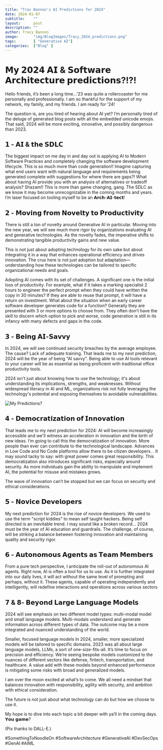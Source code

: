 ```yaml
---
title: "Trac Bannon's AI Predictions for 2024"
date: 2024-01-07
subtitle:    ""
layout:      post 
description: ""
author: Tracy Bannon
image:       "img/BlogImages/Tracy_2024_predictions.png"
tags:        [ "Generative AI"]
categories:  ["Blog" ]
---
```

# 𝗠𝘆 𝟮𝟬𝟮𝟰 𝗔𝗜 & 𝗦𝗼𝗳𝘁𝘄𝗮𝗿𝗲 𝗔𝗿𝗰𝗵𝗶𝘁𝗲𝗰𝘁𝘂𝗿𝗲 𝗽𝗿𝗲𝗱𝗶𝗰𝘁𝗶𝗼𝗻𝘀?!?! #
Hello friends, it’s been a long time…’23 was quite a rollercoaster for me personally and professionally.  I am so thankful for the support of my network, my family, and my friends. I am ready for ‘24!  

The question is, are you tired of hearing about AI yet?  I’m personally tired of the deluge of generated blog posts with all the embedded unicode emojis. That said, 2024 will be more exciting, innovative, and possibly dangerous than 2023.   

## 𝟭 - 𝗔𝗜 & 𝘁𝗵𝗲 𝗦𝗗𝗟𝗖 ## 
The biggest impact on me day in and day out is applying AI to Modern Software Practices and completely changing the software development lifecycle. This is so much more than code generation!!  Imagine capturing what end users want with natural language and requirements being generated complete with suggestions for where there are gaps?!  What about having AI provide you with an analysis of alternatives or tradeoff analysis?  Shazam!!  This is more than game changing, gang.  The SDLC as we know it may become unrecognizable in the coming months and years.  I’m laser focused on tooling myself to be an 𝗔𝗿𝗰𝗵-𝗔𝗜-𝘁𝗲𝗰𝘁!   


## 𝟮 - 𝗠𝗼𝘃𝗶𝗻𝗴 𝗳𝗿𝗼𝗺 𝗡𝗼𝘃𝗲𝗹𝘁𝘆 𝘁𝗼 𝗣𝗿𝗼𝗱𝘂𝗰𝘁𝗶𝘃𝗶𝘁𝘆 ## 
There is still a ton of novelty around Generative AI in particular.  Moving into the new year, we will see much more rigor by organizations evaluating AI and generative technologies.   As the novelty fades, the imperative shifts to demonstrating tangible productivity gains and new value. 

This is not just about adopting technology for its own sake but about integrating it in a way that enhances operational efficiency and drives innovation. The crux here is not just adoption but adaptation—understanding how these technologies can be tailored to specific organizational needs and goals.

Adopting AI comes with its set of challenges. A significant one is the initial loss of productivity. For example, what if it takes a marking specialist 2 hours to engineer the perfect prompt when they could have written the copy in 30 minutes?  If they are able to reuse that prompt, it will have a return on investment.  What about the situation when an early career software developer generates code for a function?  Generally they are presented with 3 or more options to choose from.  They often don’t have the skill to discern which option to pick and worse, code generation is still in its infancy with many defects and gaps in the code. 

## 𝟯 - 𝗕𝗲𝗶𝗻𝗴 𝗔𝗜-𝗦𝗮𝘃𝘃𝘆 ## 
In 2024, we will see continued security breaches by the average employee.  The cause? Lack of adequate training.  That leads me to my next prediction,  2024 will be the year of  being "AI savvy". Being able to use AI tools relevant to your career will be as essential as being proficient with traditional office productivity tools. 

2024 isn't just about knowing how to use the technology; it's about understanding its implications, strengths, and weaknesses. Without widespread literacy in AI and ML, organizations risk not fully leveraging the technology's potential and exposing themselves to avoidable vulnerabilities.

![My Predictions?](/img/BlogImages/Tracy_2024_predictions.png)

## 𝟰 - 𝗗𝗲𝗺𝗼𝗰𝗿𝗮𝘁𝗶𝘇𝗮𝘁𝗶𝗼𝗻 𝗼𝗳 𝗜𝗻𝗻𝗼𝘃𝗮𝘁𝗶𝗼𝗻 ##
 That leads me to my next prediction for 2024:  AI will become increasingly accessible and we'll witness an acceleration in innovation and the birth of new ideas.  I’m going to call this the democratization of innovation. More people than ever can contribute to the technological landscape.  Advances in Low Code and No Code platforms allow there to be citizen developers.
.
It may sound tacky to say:  with great power comes great responsibility. This democratization also introduces significant risks, especially around security. As more individuals gain the ability to manipulate and implement AI, the potential for misuse and mistakes grows. 

The wave of innovation can’t be stopped but we can focus on security and ethical considerations.

## 𝟱 - 𝗡𝗼𝘃𝗶𝗰𝗲 𝗗𝗲𝘃𝗲𝗹𝗼𝗽𝗲𝗿𝘀 ## 
 My next prediction for 2024 is the rise of novice developers. We used to use the term "script kiddies" to mean self taught hackers. Being self directed is an inevitable trend.  I may sound like a broken record…  2024 must be the year of AI education and guardrails. The challenge, of course, will be striking a balance between fostering innovation and maintaining quality and security rigor. 

## 𝟲 - 𝗔𝘂𝘁𝗼𝗻𝗼𝗺𝗼𝘂𝘀 𝗔𝗴𝗲𝗻𝘁𝘀 𝗮𝘀 𝗧𝗲𝗮𝗺 𝗠𝗲𝗺𝗯𝗲𝗿𝘀 ##
From a pure tech perspective, I  anticipate the roll-out of autonomous AI agents.  Right now, AI is often a tool for us to use.  As it is further integrated into our daily lives, it will act without the same level of prompting and perhaps, without it.  These agents, capable of operating independently and intelligently, will redefine interactions and operations across various sectors

## 𝟳 & 𝟴- 𝗕𝗲𝘆𝗼𝗻𝗱 𝗟𝗮𝗿𝗴𝗲 𝗟𝗮𝗻𝗴𝘂𝗮𝗴𝗲 𝗠𝗼𝗱𝗲𝗹𝘀 ##
2024 will see emphasis on two different model types:  multi-modal model and small language models. Multi-modals understand and generate information across different types of data. The outcome may be a more integrated and nuanced understanding of the world.

Smaller, focused language models  In 2024, smaller, more specialized models will be tailored to specific domains. 2023 was all about large language models, LLMs, a sort of one-size-fits-all.  It’s time to focus on precision and efficiency. We’re seeing bespoke models customized to the nuances of different sectors like defense, fintech, transportation, and healthcare. A value add with these models beyond enhanced performance is mitigating some risks with broad and generalized models.

I am over the moon excited at what’s to come. We all need a mindset that balances innovation with responsibility, agility with security, and ambition with ethical consideration. 

The future is not just about what technology can do but how we choose to use it.

My hope is to dive into each topic a bit deeper with ya’ll in the coming days.  𝗬𝗼𝘂 𝗴𝗮𝗺𝗲?

(Pix thanks to DALL-E.)

#SomethingToNoodleOn #SoftwareArchitecture #GenerativeAI #DevSecOps #GenAI #AIML





